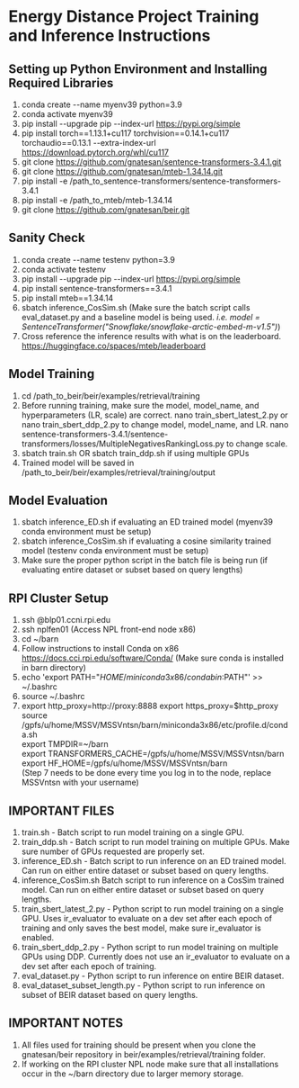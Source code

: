 # Energy Distance Project Training and Inference Instructions

## Setting up Python Environment and Installing Required Libraries
1. conda create --name myenv39 python=3.9
2. conda activate myenv39
3. pip install --upgrade pip --index-url https://pypi.org/simple
4. pip install torch==1.13.1+cu117 torchvision==0.14.1+cu117 torchaudio==0.13.1 --extra-index-url https://download.pytorch.org/whl/cu117
5. git clone https://github.com/gnatesan/sentence-transformers-3.4.1.git
6. git clone https://github.com/gnatesan/mteb-1.34.14.git
7. pip install -e /path_to_sentence-transformers/sentence-transformers-3.4.1
8. pip install -e /path_to_mteb/mteb-1.34.14
9. git clone https://github.com/gnatesan/beir.git

## Sanity Check
1. conda create --name testenv python=3.9
2. conda activate testenv
3. pip install --upgrade pip --index-url https://pypi.org/simple
4. pip install sentence-transformers==3.4.1
5. pip install mteb==1.34.14
6. sbatch inference_CosSim.sh (Make sure the batch script calls eval_dataset.py and a baseline model is being used. *i.e. model = SentenceTransformer("Snowflake/snowflake-arctic-embed-m-v1.5")*)
7. Cross reference the inference results with what is on the leaderboard. https://huggingface.co/spaces/mteb/leaderboard

## Model Training
1. cd /path_to_beir/beir/examples/retrieval/training
2. Before running training, make sure the model, model_name, and hyperparameters (LR, scale) are correct. 
nano train_sbert_latest_2.py or nano train_sbert_ddp_2.py to change model, model_name, and LR. 
nano sentence-transformers-3.4.1/sentence-transformers/losses/MultipleNegativesRankingLoss.py to change scale. 
3. sbatch train.sh OR sbatch train_ddp.sh if using multiple GPUs
4. Trained model will be saved in /path_to_beir/beir/examples/retrieval/training/output

## Model Evaluation
1. sbatch inference_ED.sh if evaluating an ED trained model (myenv39 conda environment must be setup)
2. sbatch inference_CosSim.sh if evaluating a cosine similarity trained model (testenv conda environment must be setup)
3. Make sure the proper python script in the batch file is being run (if evaluating entire dataset or subset based on query lengths)

## RPI Cluster Setup
1. ssh <username>@blp01.ccni.rpi.edu
2. ssh nplfen01 (Access NPL front-end node x86)
3. cd ~/barn
4. Follow instructions to install Conda on x86 https://docs.cci.rpi.edu/software/Conda/ (Make sure conda is installed in barn directory)
5. echo 'export PATH="$HOME/miniconda3x86/condabin:$PATH"' >> ~/.bashrc
6. source ~/.bashrc 
7. export http_proxy=http://proxy:8888
export https_proxy=$http_proxy\
source /gpfs/u/home/MSSV/MSSVntsn/barn/miniconda3x86/etc/profile.d/conda.sh\
export TMPDIR=~/barn\
export TRANSFORMERS_CACHE=/gpfs/u/home/MSSV/MSSVntsn/barn\
export HF_HOME=/gpfs/u/home/MSSV/MSSVntsn/barn\
(Step 7 needs to be done every time you log in to the node, replace MSSVntsn with your username)


## IMPORTANT FILES
1. train.sh - Batch script to run model training on a single GPU.  
2. train_ddp.sh - Batch script to run model training on multiple GPUs. Make sure number of GPUs requested are properly set.
3. inference_ED.sh - Batch script to run inference on an ED trained model. Can run on either entire dataset or subset based on query lengths.
4. inference_CosSim.sh Batch script to run inference on a CosSim trained model. Can run on either entire dataset or subset based on query lengths.
5. train_sbert_latest_2.py - Python script to run model training on a single GPU. Uses ir_evaluator to evaluate on a dev set after each epoch of training and only saves the best model, make sure ir_evaluator is enabled.
6. train_sbert_ddp_2.py - Python script to run model training on multiple GPUs using DDP. Currently does not use an ir_evaluator to evaluate on a dev set after each epoch of training.
7. eval_dataset.py - Python script to run inference on entire BEIR dataset.
8. eval_dataset_subset_length.py - Python script to run inference on subset of BEIR dataset based on query lengths.

## IMPORTANT NOTES
1. All files used for training should be present when you clone the gnatesan/beir repository in beir/examples/retrieval/training folder.
2. If working on the RPI cluster NPL node make sure that all installations occur in the ~/barn directory due to larger memory storage. 
